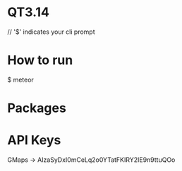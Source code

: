 # QT3.14

// '$' indicates your cli prompt

How to run
==========
$ meteor

Packages 
========

API Keys
=========
GMaps -> AIzaSyDxI0mCeLq2o0YTatFKIRY2IE9n9ttuQOo
